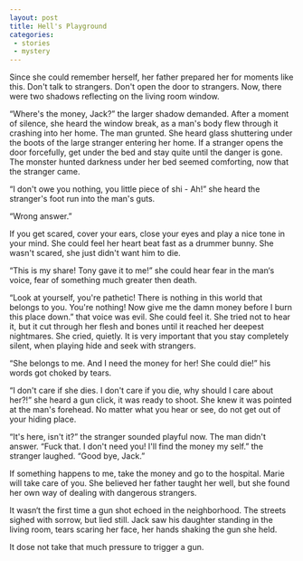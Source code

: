 ```yaml
---
layout: post
title: Hell's Playground
categories:
 - stories
 - mystery
---
```


Since she could remember herself, her father prepared her for moments like this. Don't talk to strangers. Don't open the door to strangers. Now, there were two shadows reflecting on the living room window.

<!--more-->

“Where's the money, Jack?” the larger shadow demanded. After a moment of silence, she heard the window break, as a man's body flew through it crashing into her home. The man grunted. She heard glass shuttering under the boots of the large stranger entering her home. If a stranger opens the door forcefully, get under the bed and stay quite until the danger is gone. The monster hunted darkness under her bed seemed comforting, now that the stranger came.

“I don't owe you nothing, you little piece of shi - Ah!” she heard the stranger's foot run into the man's guts.

“Wrong answer.”

If you get scared, cover your ears, close your eyes and play a nice tone in your mind. She could feel her heart beat fast as a drummer bunny. She wasn't scared, she just didn't want him to die.

“This is my share! Tony gave it to me!” she could hear fear in the man‘s voice, fear of something much greater then death.

“Look at yourself, you're pathetic! There is nothing in this world that belongs to you. You're nothing! Now give me the damn money before I burn this place down.” that voice was evil. She could feel it. She tried not to hear it, but it cut through her flesh and bones until it reached her deepest nightmares. She cried, quietly. It is very important that you stay completely silent, when playing hide and seek with strangers.

“She belongs to me. And I need the money for her! She could die!” his words got choked by tears.

“I don't care if she dies. I don't care if you die, why should I care about her?!” she heard a gun click, it was ready to shoot. She knew it was pointed at the man's forehead. No matter what you hear or see, do not get out of your hiding place.

“It's here, isn't it?” the stranger sounded playful now. The man didn't answer. “Fuck that. I don't need you! I'll find the money my self.” the stranger laughed. “Good bye, Jack.”

If something happens to me, take the money and go to the hospital. Marie will take care of you. She believed her father taught her well, but she found her own way of dealing with dangerous strangers.

It wasn‘t the first time a gun shot echoed in the neighborhood. The streets sighed with sorrow, but lied still. Jack saw his daughter standing in the living room, tears scaring her face, her hands shaking the gun she held.

It dose not take that much pressure to trigger a gun.

